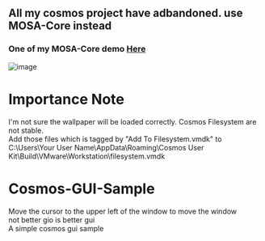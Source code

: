 ## All my cosmos project have adbandoned. use MOSA-Core instead
### One of my MOSA-Core demo [Here](https://github.com/nifanfa/MOSA-GUI-Sample)

![image](https://github.com/nifanfa/Cosmos-GUI-Sample/blob/master/4.gif)  

# Importance Note
I'm not sure the wallpaper will be loaded correctly. Cosmos Filesystem are not stable.  
Add those files which is tagged by "Add To Filesystem.vmdk" to C:\Users\Your User Name\AppData\Roaming\Cosmos User Kit\Build\VMware\Workstation\filesystem.vmdk 

# Cosmos-GUI-Sample
Move the cursor to the upper left of the window to move the window  
not better gio is better gui  
A simple cosmos gui sample  
